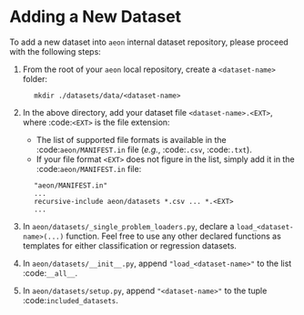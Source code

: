 # Adding a New Dataset

To add a new dataset into `aeon` internal dataset repository, please proceed with the following steps:

1. From the root of your `aeon` local repository, create a `<dataset-name>` folder:

```{code-block} powershell
      mkdir ./datasets/data/<dataset-name>
```
2. In the above directory, add your dataset file `<dataset-name>.<EXT>`, where
:code:`<EXT>` is the file extension:

   * The list of supported file formats is available in the :code:`aeon/MANIFEST.in` file (*e.g.*, :code:`.csv`, :code:`.txt`).
   * If your file format ``<EXT>`` does not figure in the list, simply add it in the :code:`aeon/MANIFEST.in` file:

```{code-block} powershell
      "aeon/MANIFEST.in"
      ...
      recursive-include aeon/datasets *.csv ... *.<EXT>
      ...
```
3. In ``aeon/datasets/_single_problem_loaders.py``, declare a `load_<dataset-name>(...)` function. Feel free to use any other declared functions as templates for either classification or regression datasets.

4. In ``aeon/datasets/__init__.py``, append `"load_<dataset-name>"` to the list :code:`__all__`.

5. In ``aeon/datasets/setup.py``, append `"<dataset-name>"` to the tuple :code:`included_datasets`.
